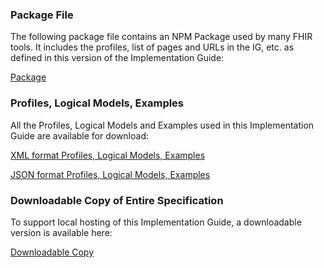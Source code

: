 <!-- Downloads.md {% comment %}
*****************************************************************************************
*                            WARNING: DO NOT EDIT THIS FILE                             *
*                                                                                       *
* This file is generated by SUSHI. Any edits you make to this file will be overwritten. *
*                                                                                       *
* To change the contents of this file, edit the original source file at:                *
* ig-data/input/pagecontent/7_Downloads.md                                              *
*****************************************************************************************
{% endcomment %} -->
### Package File
The following package file contains an NPM Package used by many FHIR tools. It includes the profiles, list of pages and URLs in the IG, etc. as defined in this version of the Implementation Guide:

  [Package](package.tgz)

### Profiles, Logical Models, Examples
All the Profiles, Logical Models and Examples used in this Implementation Guide are available for download:

  [XML format Profiles, Logical Models, Examples](examples.xml.zip)

  [JSON format Profiles, Logical Models, Examples](examples.json.zip)

### Downloadable Copy of Entire Specification
To support local hosting of this Implementation Guide, a downloadable version is available here:

  [Downloadable Copy](full-ig.zip)
